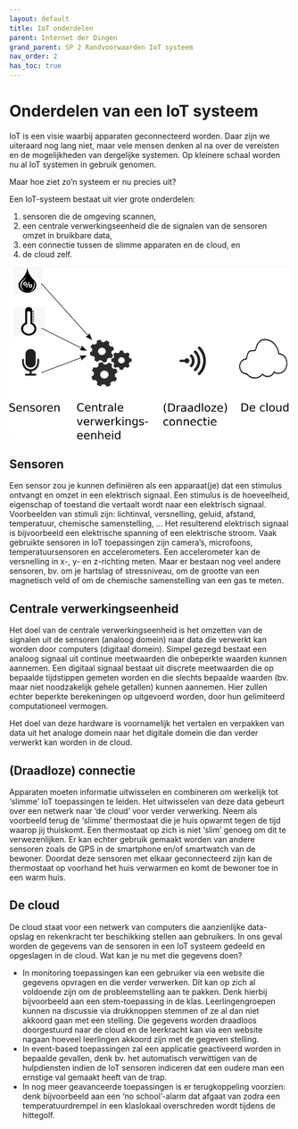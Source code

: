 ```yaml
---
layout: default
title: IoT onderdelen
parent: Internet der Dingen
grand_parent: SP 2 Randvoorwaarden IoT systeem
nav_order: 2
has_toc: true
---
```


# Onderdelen van een IoT systeem
IoT is een visie waarbij apparaten geconnecteerd worden. Daar zijn we uiteraard nog lang niet, maar vele mensen denken al na over de vereisten en de mogelijkheden van 
dergelijke systemen. Op kleinere schaal worden nu al IoT systemen in gebruik genomen. 

Maar hoe ziet zo’n systeem er nu precies uit?

Een IoT-systeem bestaat uit vier grote onderdelen: 
1. sensoren die de omgeving scannen, 
2. een centrale verwerkingseenheid die de signalen van de sensoren omzet in bruikbare data, 
3. een connectie tussen de slimme apparaten en de cloud, en 
4. de cloud zelf.

![](../../assets/images/illustratieIoTSysteem.png)

## Sensoren
Een sensor zou je kunnen definiëren als een apparaat(je) dat een stimulus ontvangt en omzet in een elektrisch signaal. 
Een stimulus is de hoeveelheid, eigenschap of toestand die vertaalt wordt naar een elektrisch signaal. Voorbeelden van stimuli zijn: lichtinval, versnelling, geluid, afstand, 
temperatuur, chemische samenstelling, … Het resulterend elektrisch signaal is bijvoorbeeld een elektrische spanning of een elektrische stroom.
Vaak gebruikte sensoren in IoT toepassingen zijn camera’s, microfoons, temperatuursensoren en accelerometers. Een accelerometer kan de versnelling in x-, y- en z-richting meten.
 Maar er bestaan nog veel andere sensoren, bv. om je hartslag of stressniveau, om de grootte van een magnetisch veld of om de chemische samenstelling van een gas te meten.

## Centrale verwerkingseenheid
Het doel van de centrale verwerkingseenheid is het omzetten van de signalen uit de sensoren (analoog domein) naar data die verwerkt kan worden door computers (digitaal domein).
Simpel gezegd bestaat een analoog signaal uit continue meetwaarden die onbeperkte waarden kunnen aannemen. 
Een digitaal signaal bestaat uit discrete meetwaarden die op bepaalde tijdstippen gemeten worden en die slechts bepaalde waarden (bv. maar niet noodzakelijk gehele getallen) kunnen 
aannemen. Hier zullen echter beperkte berekeningen op uitgevoerd worden, door hun gelimiteerd computationeel vermogen. 

Het doel van deze hardware is voornamelijk het vertalen en verpakken van data uit het analoge domein naar het digitale domein die dan verder verwerkt kan worden in de cloud. 

## (Draadloze) connectie
Apparaten moeten informatie uitwisselen en combineren om werkelijk tot ‘slimme’ IoT toepassingen te leiden. Het uitwisselen van deze data gebeurt over een netwerk naar ‘de cloud’ voor verder verwerking.
Neem als voorbeeld terug de ‘slimme’ thermostaat die je huis opwarmt tegen de tijd waarop jij thuiskomt. Een thermostaat op zich is niet ‘slim’ genoeg om dit te verwezenlijken.
Er kan echter gebruik gemaakt worden van andere sensoren zoals de GPS in de smartphone en/of smartwatch van de bewoner. Doordat deze sensoren met elkaar geconnecteerd zijn kan 
de thermostaat op voorhand het huis verwarmen en komt de bewoner toe in een warm huis.

## De cloud
De cloud staat voor een netwerk van computers die aanzienlijke data-opslag en rekenkracht ter beschikking stellen aan gebruikers.
In ons geval worden de gegevens van de sensoren in een IoT systeem gedeeld en opgeslagen in de cloud. Wat kan je nu met die gegevens doen?

- In monitoring toepassingen kan een gebruiker via een website die gegevens opvragen en die verder verwerken. Dit kan op zich al voldoende zijn om de probleemstelling aan te pakken. Denk hierbij bijvoorbeeld aan een stem-toepassing in de klas. Leerlingengroepen kunnen na discussie via drukknoppen stemmen of ze al dan niet akkoord gaan met een stelling. Die gegevens worden draadloos doorgestuurd naar de cloud en de leerkracht kan via een website nagaan hoeveel leerlingen akkoord zijn met de gegeven stelling.
- In event-based toepassingen zal een applicatie geactiveerd worden in bepaalde gevallen, denk bv. het automatisch verwittigen van de hulpdiensten indien de IoT sensoren indiceren dat een oudere man een ernstige val gemaakt heeft van de trap.
- In nog meer geavanceerde toepassingen is er terugkoppeling voorzien: denk bijvoorbeeld aan een ‘no school’-alarm dat afgaat van zodra een temperatuurdrempel in een klaslokaal overschreden wordt tijdens de hittegolf.
